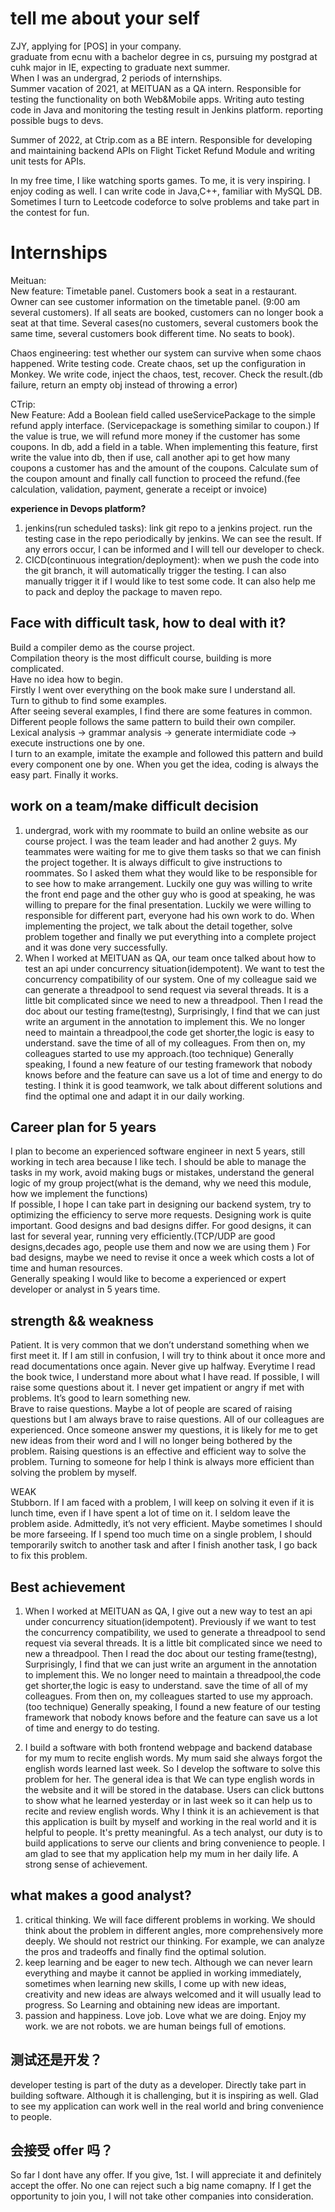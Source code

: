 # tell me about your self

ZJY, applying for [POS] in your company.  
graduate from ecnu with a bachelor degree in cs, pursuing my postgrad at cuhk major in IE, expecting to graduate next summer.  
When I was an undergrad, 2 periods of internships.  
Summer vacation of 2021, at MEITUAN as a QA intern. Responsible for testing the functionality on both Web&Mobile apps. Writing auto testing code in Java and monitoring the testing result in Jenkins platform. reporting possible bugs to devs.

Summer of 2022, at Ctrip.com as a BE intern. Responsible for developing and maintaining backend APIs on Flight Ticket Refund Module and writing unit tests for APIs.

In my free time, I like watching sports games. To me, it is very inspiring. I enjoy coding as well. I can write code in Java,C++, familiar with MySQL DB. Sometimes I turn to Leetcode codeforce to solve problems and take part in the contest for fun.

# Internships

Meituan:  
New feature: Timetable panel. Customers book a seat in a restaurant. Owner can see customer information on the timetable panel. (9:00 am several customers). If all seats are booked, customers can no longer book a seat at that time.
Several cases(no customers, several customers book the same time, several customers book different time. No seats to book).

Chaos engineering:
test whether our system can survive when some chaos happened. Write testing code. Create chaos, set up the configuration in Monkey. We write code, inject the chaos, test, recover. Check the result.(db failure, return an empty obj instead of throwing a error)

CTrip:  
New Feature: Add a Boolean field called useServicePackage to the simple refund apply interface. (Servicepackage is something similar to coupon.) If the value is true, we will refund more money if the customer has some coupons. In db, add a field in a table. When implementing this feature, first write the value into db, then if use, call another api to get how many coupons a customer has and the amount of the coupons. Calculate sum of the coupon amount and finally call function to proceed the refund.(fee calculation, validation, payment, generate a receipt or invoice)

**experience in Devops platform?**

1. jenkins(run scheduled tasks): link git repo to a jenkins project. run the testing case in the repo periodically by jenkins. We can see the result. If any errors occur, I can be informed and I will tell our developer to check.
2. CICD(continuous integration/deployment): when we push the code into the git branch, it will automatically trigger the testing. I can also manually trigger it if I would like to test some code. It can also help me to pack and deploy the package to maven repo.

## **Face with difficult task, how to deal with it?**

Build a compiler demo as the course project.  
Compilation theory is the most difficult course, building is more complicated.  
Have no idea how to begin.  
Firstly I went over everything on the book make sure I understand all.  
Turn to github to find some examples.  
After seeing several examples, I find there are some features in common. Different people follows the same pattern to build their own compiler. Lexical analysis -> grammar analysis -> generate intermidiate code -> execute instructions one by one.  
I turn to an example, imitate the example and followed this pattern and build every component one by one. When you get the idea, coding is always the easy part. Finally it works.

## **work on a team/make difficult decision**

1. undergrad, work with my roommate to build an online website as our course project. I was the team leader and had another 2 guys. My teammates were waiting for me to give them tasks so that we can finish the project together. It is always difficult to give instructions to roommates. So I asked them what they would like to be responsible for to see how to make arrangement. Luckily one guy was willing to write the front end page and the other guy who is good at speaking, he was willing to prepare for the final presentation. Luckily we were willing to responsible for different part, everyone had his own work to do. When implementing the project, we talk about the detail together, solve problem together and finally we put everything into a complete project and it was done very successfully.
2. When I worked at MEITUAN as QA, our team once talked about how to test an api under concurrency situation(idempotent). We want to test the concurrency compatibility of our system. One of my colleague said we can generate a threadpool to send request via several threads. It is a little bit complicated since we need to new a threadpool. Then I read the doc about our testing frame(testng), Surprisingly, I find that we can just write an argument in the annotation to implement this. We no longer need to maintain a threadpool,the code get shorter,the logic is easy to understand. save the time of all of my colleagues. From then on, my colleagues started to use my approach.(too technique) Generally speaking, I found a new feature of our testing framework that nobody knows before and the feature can save us a lot of time and energy to do testing. I think it is good teamwork, we talk about different solutions and find the optimal one and adapt it in our daily working.

## **Career plan for 5 years**

I plan to become an experienced software engineer in next 5 years, still working in tech area because I like tech. I should be able to manage the tasks in my work, avoid making bugs or mistakes, understand the general logic of my group project(what is the demand, why we need this module, how we implement the functions)  
If possible, I hope I can take part in designing our backend system, try to optimizing the efficiency to serve more requests. Designing work is quite important. Good designs and bad designs differ. For good designs, it can last for several year, running very efficiently.(TCP/UDP are good designs,decades ago, people use them and now we are using them ) For bad designs, maybe we need to revise it once a week which costs a lot of time and human resources.  
Generally speaking I would like to become a experienced or expert developer or analyst in 5 years time.

## **strength && weakness**

Patient. It is very common that we don’t understand something when we first meet it. If I am still in confusion, I will try to think about it once more and read documentations once again. Never give up halfway. Everytime I read the book twice, I understand more about what I have read. If possible, I will raise some questions about it. I never get impatient or angry if met with problems. It’s good to learn something new.  
Brave to raise questions. Maybe a lot of people are scared of raising questions but I am always brave to raise questions. All of our colleagues are experienced. Once someone answer my questions, it is likely for me to get new ideas from their word and I will no longer being bothered by the problem. Raising questions is an effective and efficient way to solve the problem. Turning to someone for help I think is always more efficient than solving the problem by myself.

WEAK  
Stubborn. If I am faced with a problem, I will keep on solving it even if it is lunch time, even if I have spent a lot of time on it. I seldom leave the problem aside. Admittedly, it’s not very efficient. Maybe sometimes I should be more farseeing. If I spend too much time on a single problem, I should temporarily switch to another task and after I finish another task, I go back to fix this problem.

## Best achievement

1. When I worked at MEITUAN as QA, I give out a new way to test an api under concurrency situation(idempotent).
   Previously if we want to test the concurrency compatibility, we used to generate a threadpool to send request via several threads. It is a little bit complicated since we need to new a threadpool. Then I read the doc about our testing frame(testng), Surprisingly, I find that we can just write an argument in the annotation to implement this. We no longer need to maintain a threadpool,the code get shorter,the logic is easy to understand. save the time of all of my colleagues. From then on, my colleagues started to use my approach.(too technique) Generally speaking, I found a new feature of our testing framework that nobody knows before and the feature can save us a lot of time and energy to do testing.

2. I build a software with both frontend webpage and backend database for my mum to recite english words. My mum said she always forgot the english words learned last week. So I develop the software to solve this problem for her. The general idea is that We can type english words in the website and it will be stored in the database. Users can click buttons to show what he learned yesterday or in last week so it can help us to recite and review english words. Why I think it is an achievement is that this application is built by myself and working in the real world and it is helpful to people. It's pretty meaningful. As a tech analyst, our duty is to build applications to serve our clients and bring convenience to people. I am glad to see that my application help my mum in her daily life. A strong sense of achievement.

## what makes a good analyst?

1. critical thinking. We will face different problems in working. We should think about the problem in different angles, more comprehensively more deeply. We should not restrict our thinking. For example, we can analyze the pros and tradeoffs and finally find the optimal solution.
1. keep learning and be eager to new tech. Although we can never learn everything and maybe it cannot be applied in working immediately, sometimes when learning new skills, I come up with new ideas, creativity and new ideas are always welcomed and it will usually lead to progress. So Learning and obtaining new ideas are important.
1. passion and happiness. Love job. Love what we are doing. Enjoy my work. we are not robots. we are human beings full of emotions.

## 测试还是开发？

developer
testing is part of the duty as a developer.
Directly take part in building software. Although it is challenging, but it is inspiring as well. Glad to see my application can work well in the real world and bring convenience to people.

## 会接受 offer 吗？

So far I dont have any offer. If you give, 1st. I will appreciate it and definitely accept the offer. No one can reject such a big name comapny. If I get the opportunity to join you, I will not take other companies into consideration.
